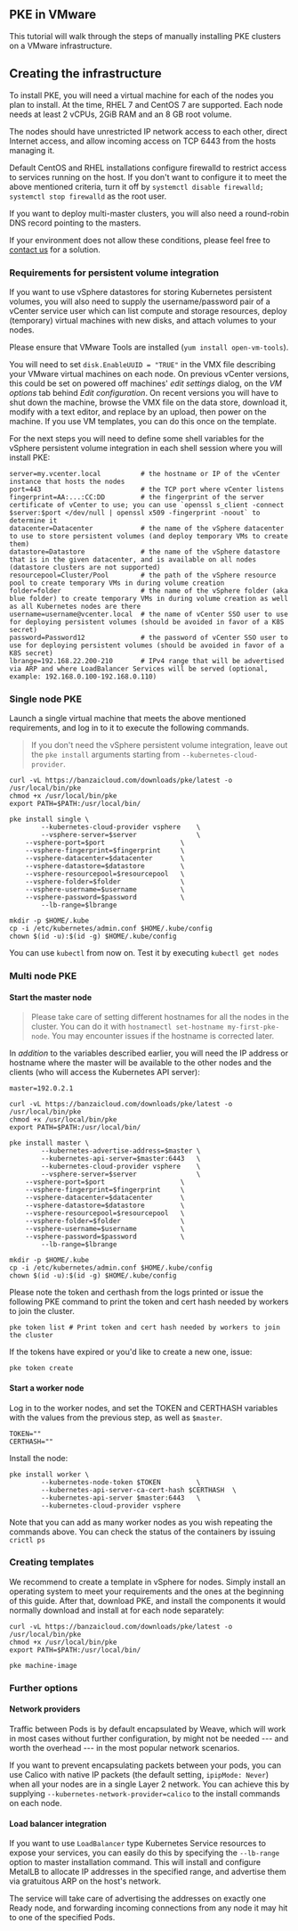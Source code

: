 ## PKE in VMware

This tutorial will walk through the steps of manually installing PKE clusters on a VMware infrastructure.

## Creating the infrastructure

To install PKE, you will need a virtual machine for each of the nodes you plan to install.
At the time, RHEL 7 and CentOS 7 are supported.
Each node needs at least 2 vCPUs, 2GiB RAM and an 8 GB root volume.

The nodes should have unrestricted IP network access to each other, direct Internet access, and allow incoming access on TCP 6443 from the hosts managing it.

Default CentOS and RHEL installations configure firewalld to restrict access to services running on the host.
If you don't want to configure it to meet the above mentioned criteria, turn it off by `systemctl disable firewalld; systemctl stop firewalld` as the root user.

If you want to deploy multi-master clusters, you will also need a round-robin DNS record pointing to the masters.

If your environment does not allow these conditions, please feel free to [contact us](https://banzaicloud.com/contact/) for a solution.

### Requirements for persistent volume integration

If you want to use vSphere datastores for storing Kubernetes persistent volumes, you will also need to supply the username/password pair of a vCenter service user which can list compute and storage resources, deploy (temporary) virtual machines with new disks, and attach volumes to your nodes.

Please ensure that VMware Tools are installed (`yum install open-vm-tools`).

You will need to set `disk.EnableUUID = "TRUE"` in the VMX file describing your VMware virtual machines on each node.
On previous vCenter versions, this could be set on powered off machines' *edit settings* dialog, on the *VM options* tab behind *Edit configuration*.
On recent versions you will have to shut down the machine, browse the VMX file on the data store, download it, modify with a text editor, and replace by an upload, then power on the machine.
If you use VM templates, you can do this once on the template.

For the next steps you will need to define some shell variables for the vSphere persistent volume integration in each shell session where you will install PKE:

```
server=my.vcenter.local          # the hostname or IP of the vCenter instance that hosts the nodes
port=443                         # the TCP port where vCenter listens
fingerprint=AA:...:CC:DD         # the fingerprint of the server certificate of vCenter to use; you can use `openssl s_client -connect $server:$port </dev/null | openssl x509 -fingerprint -noout` to determine it
datacenter=Datacenter            # the name of the vSphere datacenter to use to store persistent volumes (and deploy temporary VMs to create them)
datastore=Datastore              # the name of the vSphere datastore that is in the given datacenter, and is available on all nodes (datastore clusters are not supported)
resourcepool=Cluster/Pool        # the path of the vSphere resource pool to create temporary VMs in during volume creation
folder=folder                    # the name of the vSphere folder (aka blue folder) to create temporary VMs in during volume creation as well as all Kubernetes nodes are there
username=username@vcenter.local  # the name of vCenter SSO user to use for deploying persistent volumes (should be avoided in favor of a K8S secret)
password=Password12              # the password of vCenter SSO user to use for deploying persistent volumes (should be avoided in favor of a K8S secret)
lbrange=192.168.22.200-210       # IPv4 range that will be advertised via ARP and where LoadBalancer Services will be served (optional, example: 192.168.0.100-192.168.0.110)
```

### Single node PKE

Launch a single virtual machine that meets the above mentioned requirements, and log in to it to execute the following commands.

> If you don't need the vSphere persistent volume integration, leave out the `pke install` arguments starting from `--kubernetes-cloud-provider`.

```
curl -vL https://banzaicloud.com/downloads/pke/latest -o /usr/local/bin/pke
chmod +x /usr/local/bin/pke
export PATH=$PATH:/usr/local/bin/

pke install single \
        --kubernetes-cloud-provider vsphere    \
        --vsphere-server=$server               \
	--vsphere-port=$port                   \
	--vsphere-fingerprint=$fingerprint     \
	--vsphere-datacenter=$datacenter       \
	--vsphere-datastore=$datastore         \
	--vsphere-resourcepool=$resourcepool   \
	--vsphere-folder=$folder               \
	--vsphere-username=$username           \
	--vsphere-password=$password           \
        --lb-range=$lbrange

mkdir -p $HOME/.kube
cp -i /etc/kubernetes/admin.conf $HOME/.kube/config
chown $(id -u):$(id -g) $HOME/.kube/config
```

You can use `kubectl` from now on. Test it by executing `kubectl get nodes`

### Multi node PKE

#### Start the master node

> Please take care of setting different hostnames for all the nodes in the cluster. You can do it with `hostnamectl set-hostname my-first-pke-node`.
> You may encounter issues if the hostname is corrected later.

In *addition* to the variables described earlier, you will need the IP address or hostname where the master will be available to the other nodes and the clients (who will access the Kubernetes API server):

```
master=192.0.2.1
```

```
curl -vL https://banzaicloud.com/downloads/pke/latest -o /usr/local/bin/pke
chmod +x /usr/local/bin/pke
export PATH=$PATH:/usr/local/bin/

pke install master \
        --kubernetes-advertise-address=$master \
        --kubernetes-api-server=$master:6443   \
        --kubernetes-cloud-provider vsphere    \
        --vsphere-server=$server               \
	--vsphere-port=$port                   \
	--vsphere-fingerprint=$fingerprint     \
	--vsphere-datacenter=$datacenter       \
	--vsphere-datastore=$datastore         \
	--vsphere-resourcepool=$resourcepool   \
	--vsphere-folder=$folder               \
	--vsphere-username=$username           \
	--vsphere-password=$password           \
        --lb-range=$lbrange

mkdir -p $HOME/.kube
cp -i /etc/kubernetes/admin.conf $HOME/.kube/config
chown $(id -u):$(id -g) $HOME/.kube/config
```


Please note the token and certhash from the logs printed or issue the following PKE command to print the token and cert hash needed by workers to join the cluster.

```
pke token list # Print token and cert hash needed by workers to join the cluster
```

If the tokens have expired or you'd like to create a new one, issue:

```
pke token create
```

#### Start a worker node

Log in to the worker nodes, and set the TOKEN and CERTHASH variables with the values from the previous step, as well as `$master`.

```
TOKEN=""
CERTHASH=""
```

Install the node:
```
pke install worker \
        --kubernetes-node-token $TOKEN         \
        --kubernetes-api-server-ca-cert-hash $CERTHASH  \
        --kubernetes-api-server $master:6443   \
        --kubernetes-cloud-provider vsphere
```

Note that you can add as many worker nodes as you wish repeating the commands above. You can check the status of the containers by issuing `crictl ps`

### Creating templates

We recommend to create a template in vSphere for nodes. Simply install an operating system to meet your requirements and the ones at the beginning of this guide.
After that, download PKE, and install the components it would normally download and install at for each node separately:

```
curl -vL https://banzaicloud.com/downloads/pke/latest -o /usr/local/bin/pke
chmod +x /usr/local/bin/pke
export PATH=$PATH:/usr/local/bin/

pke machine-image
```

### Further options

#### Network providers

Traffic between Pods is by default encapsulated by Weave, which will work in most cases without further configuration, by might not be needed --- and worth the overhead --- in the most popular network scenarios.

If you want to prevent encapsulating packets between your pods, you can use Calico with native IP packets (the default setting, `ipipMode: Never`) when all your nodes are in a single Layer 2 network.
You can achieve this by supplying `--kubernetes-network-provider=calico` to the install commands on each node.

#### Load balancer integration

If you want to use `LoadBalancer` type Kubernetes Service resources to expose your services, you can easily do this by specifying the `--lb-range` option to master installation command.
This will install and configure MetalLB to allocate IP addresses in the specified range, and advertise them via gratuitous ARP on the host's network.

The service will take care of advertising the addresses on exactly one Ready node, and forwarding incoming connections from any node it may hit to one of the specified Pods.
